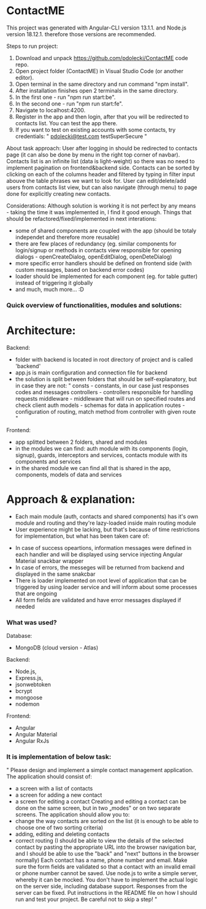 # ContactME

This project was generated with Angular-CLI version 13.1.1. and Node.js version 18.12.1. therefore those versions are recommended.

Steps to run project:

1. Download and unpack https://github.com/pdolecki/ContactME code repo.
2. Open project folder (ContactME) in Visual Studio Code (or another editor).
3. Open terminal in the same directory and run command "npm install".
4. After installation finishes open 2 terminals in the same directory.
5. In the first one - run "npm run start:be".
6. In the second one - run "npm run start:fe".
7. Navigate to localhost:4200.
8. Register in the app and then login, after that you will be redirected to contacts list. You can test the app there.
9. If you want to test on existing accounts with some contacts, try credentials:
   "
   pdolecki@test.com
   testSuperSecure
   "

About task approach:
User after logging in should be redirected to contacts page (it can also be done by menu in the right top corner of navbar).
Contacts list is an infinite list (data is light-weight) so there was no need to implement pagination on frontend&backend side.
Contacts can be sorted by clicking on each of the columns header and filtered by typing in filter input abouve the table phrases we want to look for.
User can edit/delete/add users from contacts list view, but can also navigate (through menu) to page done for explicitly creating new contacts.

Considerations:
Although solution is working it is not perfect by any means - taking the time it was implemented in, I find it good enough. Things that should be refactored/fixed/implemented in next interations:

- some of shared components are coupled with the app (should be totaly independet and therefore more reusable)
- there are few places of redundancy (eg. similar components for login/signup or methods in contacts view responsible for opening dialogs - openCreateDialog, openEditDialog, openDeteDialog)
- more specific error handlers should be defined on frontend side (with custom messages, based on backend error codes)
- loader should be implemented for each component (eg. for table gutter) instead of triggering it globally
- and much, much more... :D

### Quick overview of functionalities, modules and solutions:

# Architecture:

Backend:

- folder with backend is located in root directory of project and is called 'backend'
- app.js is main configuration and connection file for backend
- the solution is split between folders that should be self-explanatory, but in case they are not:
  "
  consts - constants, in our case just responses codes and messages
  controllers - controllers responsible for handling requests
  middleware - middleware that will run on specified routes and check client auth
  models - schemas for data in application
  routes - configuration of routing, match method from controller with given route
  "

Frontend:

- app splitted between 2 folders, shared and modules
- in the modules we can find:
  auth module with its components (login, signup), guards, interceptors and services,
  contacts module with its components and services
- in the shared module we can find all that is shared in the app, components, models of data and services

# Approach & explanation:

- Each main module (auth, contacts and shared components) has it's own module and routing and they're lazy-loaded inside main routing module
- User experience might be lacking, but that's because of time restrictions for implementation, but what has been taken care of:

* In case of success opeartions, information messages were defined in each handler and will be displayed using service injecting Angular Material snackbar wrapper
* In case of errors, the messeges will be returned from backend and displayed in the same snakcbar
* There is loader implemented on root level of application that can be triggered by using loader service and will inform about some processes that are ongoing
* All form fields are validated and have error messages displayed if needed

### What was used?

Database:

- MongoDB (cloud version - Atlas)

Backend:

- Node.js,
- Express.js,
- jsonwebtoken
- bcrypt
- mongoose
- nodemon

Frontend:

- Angular
- Angular Material
- Angular RxJs

### It is implementation of below task:

"
Please design and implement a simple contact management application.
The application should consist of:

- a screen with a list of contacts
- a screen for adding a new contact
- a screen for editing a contact
  Creating and editing a contact can be done on the same screen, but in two „modes" or on two
  separate screens.
  The application should allow you to:
- change the way contacts are sorted on the list (it is enough to be able to choose one of two
  sorting criteria)
- adding, editing and deleting contacts
- correct routing (I should be able to view the details of the selected contact by pasting the
  appropriate URL into the browser navigation bar, and I should be able to use the "back" and
  "next" buttons in the browser normally)
  Each contact has a name, phone number and email. Make sure the form fields are validated so
  that a contact with an invalid email or phone number cannot be saved.
  Use node.js to write a simple server, whereby it can be mocked. You don't have to implement the
  actual logic on the server side, including database support. Responses from the server can be
  fixed.
  Put instructions in the README file on how I should run and test your project. Be careful not to
  skip a step!
  "
